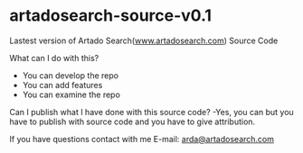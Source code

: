 # artadosearch-source-v0.1

Lastest version of Artado Search(www.artadosearch.com) Source Code

What can I do with this? 
- You can develop the repo
- You can add features
- You can examine the repo

Can I publish what I have done with this source code?
-Yes, you can but you have to publish with source code and you have to give attribution.

If you have questions contact with me
E-mail: arda@artadosearch.com

